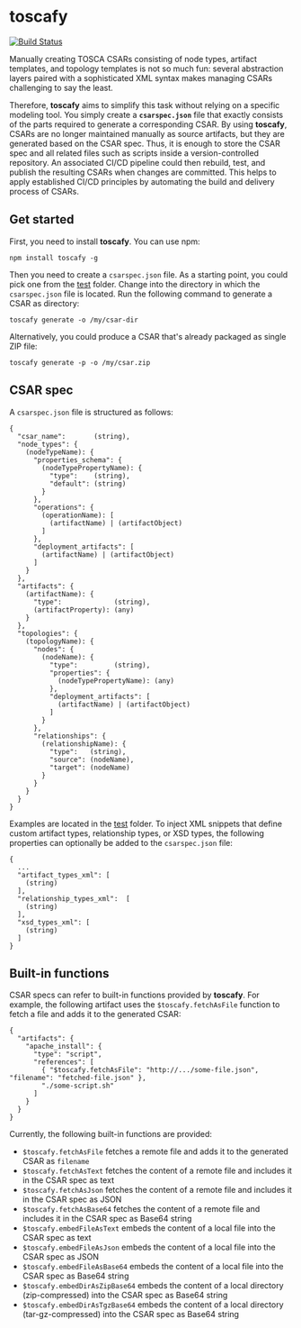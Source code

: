 # toscafy

[![Build Status](https://travis-ci.org/toscafy/toscafy.svg?branch=master)](https://travis-ci.org/toscafy/toscafy)

Manually creating TOSCA CSARs consisting of node types, artifact templates, and topology templates is not so much fun: several abstraction layers paired with a sophisticated XML syntax makes managing CSARs challenging to say the least.

Therefore, **toscafy** aims to simplify this task without relying on a specific modeling tool.
You simply create a **`csarspec.json`** file that exactly consists of the parts required to generate a corresponding CSAR.
By using **toscafy**, CSARs are no longer maintained manually as source artifacts, but they are generated based on the CSAR spec.
Thus, it is enough to store the CSAR spec and all related files such as scripts inside a version-controlled repository.
An associated CI/CD pipeline could then rebuild, test, and publish the resulting CSARs when changes are committed.
This helps to apply established CI/CD principles by automating the build and delivery process of CSARs.

## Get started

First, you need to install **toscafy**.
You can use npm:

    npm install toscafy -g

Then you need to create a `csarspec.json` file.
As a starting point, you could pick one from the [test](test) folder.
Change into the directory in which the `csarspec.json` file is located.
Run the following command to generate a CSAR as directory:

    toscafy generate -o /my/csar-dir

Alternatively, you could produce a CSAR that's already packaged as single ZIP file:

    toscafy generate -p -o /my/csar.zip



## CSAR spec

A `csarspec.json` file is structured as follows:

``` plaintext
{
  "csar_name":       (string),
  "node_types": {
    (nodeTypeName): {
      "properties_schema": {
        (nodeTypePropertyName): {
          "type":    (string),
          "default": (string)
        }
      },
      "operations": {
        (operationName): [
          (artifactName) | (artifactObject)
        ]
      },
      "deployment_artifacts": [
        (artifactName) | (artifactObject)
      ]
    }
  },
  "artifacts": {
    (artifactName): {
      "type":             (string),
      (artifactProperty): (any)
    }
  },
  "topologies": {
    (topologyName): {
      "nodes": {
        (nodeName): {
          "type":         (string),
          "properties": {
            (nodeTypePropertyName): (any)
          },
          "deployment_artifacts": [
            (artifactName) | (artifactObject)
          ]
        }
      },
      "relationships": {
        (relationshipName): {
          "type":   (string),
          "source": (nodeName),
          "target": (nodeName)
        }
      }
    }
  }
}
```

Examples are located in the [test](test) folder.
To inject XML snippets that define custom artifact types, relationship types, or XSD types, the following properties can optionally be added to the `csarspec.json` file:

``` plaintext
{
  ...
  "artifact_types_xml": [
    (string)
  ],
  "relationship_types_xml":  [
    (string)
  ],
  "xsd_types_xml": [
    (string)
  ]
}
```



## Built-in functions

CSAR specs can refer to built-in functions provided by **toscafy**.
For example, the following artifact uses the `$toscafy.fetchAsFile` function to fetch a file and adds it to the generated CSAR:

``` plaintext
{
  "artifacts": {
    "apache_install": {
      "type": "script",
      "references": [
        { "$toscafy.fetchAsFile": "http://.../some-file.json", "filename": "fetched-file.json" },
        "./some-script.sh"
      ]
    }
  }
}
```

Currently, the following built-in functions are provided:

* `$toscafy.fetchAsFile` fetches a remote file and adds it to the generated CSAR as `filename`
* `$toscafy.fetchAsText` fetches the content of a remote file and includes it in the CSAR spec as text
* `$toscafy.fetchAsJson` fetches the content of a remote file and includes it in the CSAR spec as JSON
* `$toscafy.fetchAsBase64` fetches the content of a remote file and includes it in the CSAR spec as Base64 string
* `$toscafy.embedFileAsText` embeds the content of a local file into the CSAR spec as text
* `$toscafy.embedFileAsJson` embeds the content of a local file into the CSAR spec as JSON
* `$toscafy.embedFileAsBase64` embeds the content of a local file into the CSAR spec as Base64 string
* `$toscafy.embedDirAsZipBase64` embeds the content of a local directory (zip-compressed) into the CSAR spec as Base64 string
* `$toscafy.embedDirAsTgzBase64` embeds the content of a local directory (tar-gz-compressed) into the CSAR spec as Base64 string
